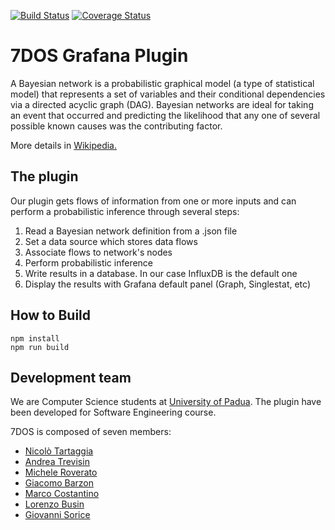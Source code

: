 [![Build Status](https://travis-ci.org/NicoloTartaggia/7DOS-plugin.svg?branch=master)](https://travis-ci.org/NicoloTartaggia/7DOS-plugin)
[![Coverage Status](https://coveralls.io/repos/github/NicoloTartaggia/7DOS-plugin/badge.svg?branch=master)](https://coveralls.io/github/NicoloTartaggia/7DOS-plugin?branch=master)

# 7DOS Grafana Plugin

A Bayesian network is a probabilistic graphical model 
(a type of statistical model) that represents a set of 
variables and their conditional dependencies via a 
directed acyclic graph (DAG). Bayesian networks are ideal
for taking an event that occurred and predicting the 
likelihood that any one of several possible known causes
was the contributing factor.

More details in [Wikipedia.](https://en.wikipedia.org/wiki/Bayesian_network)

## The plugin
Our plugin gets flows of information from one or more 
inputs and can perform a probabilistic inference through 
several steps:
1. Read a Bayesian network definition from a .json file
2. Set a data source which stores data flows
3. Associate flows to network's nodes 
4. Perform probabilistic inference
6. Write results in a database. In our case InfluxDB is 
the default one   
5. Display the results with Grafana default panel 
(Graph, Singlestat, etc)

## How to Build

```
npm install
npm run build
```

## Development team
We are Computer Science students at [University of Padua](https://www.unipd.it/). 
The plugin have been developed for Software Engineering 
course.


7DOS is composed of seven members:
- [Nicolò Tartaggia](https://github.com/NicoloTartaggia)
- [Andrea Trevisin](https://github.com/knowbot)
- [Michele Roverato](https://github.com/ScrappyCocco)
- [Giacomo Barzon](https://github.com/Giacomobarzon97)
- [Marco Costantino](https://github.com/UdrK)
- [Lorenzo Busin](https://github.com/lorenzobusin)
- [Giovanni Sorice](https://github.com/GiovanniSorice)
